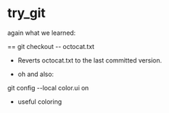 try_git
=======
again what we learned:

==
git checkout -- octocat.txt

* Reverts octocat.txt to the last committed version.

- oh and also:

git config --local color.ui on

* useful coloring
